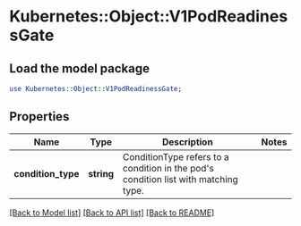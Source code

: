 # Kubernetes::Object::V1PodReadinessGate

## Load the model package
```perl
use Kubernetes::Object::V1PodReadinessGate;
```

## Properties
Name | Type | Description | Notes
------------ | ------------- | ------------- | -------------
**condition_type** | **string** | ConditionType refers to a condition in the pod&#39;s condition list with matching type. | 

[[Back to Model list]](../README.md#documentation-for-models) [[Back to API list]](../README.md#documentation-for-api-endpoints) [[Back to README]](../README.md)


